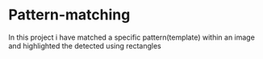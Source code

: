 # Pattern-matching
In this project i have matched a specific pattern(template) within an image and highlighted the detected using  rectangles
